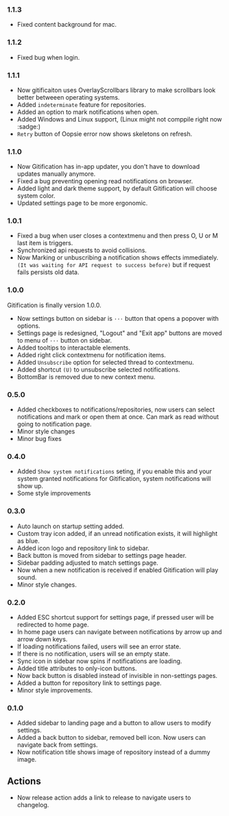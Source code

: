 ### 1.1.3
  - Fixed content background for mac.

### 1.1.2
  - Fixed bug when login.

### 1.1.1
  - Now gitificaiton uses OverlayScrollbars library to make scrollbars look better betweeen operating systems.
  - Added `indeterminate` feature for repositories.
  - Added an option to mark notifications when open.
  - Added Windows and Linux support, (Linux might not comppile right now :sadge:)
  - `Retry` button of Oopsie error now shows skeletons on refresh.

### 1.1.0
  - Now Gitification has in-app updater, you don't have to download updates manually anymore.
  - Fixed a bug preventing opening read notifications on browser.
  - Added light and dark theme support, by default Gitification will choose system color.
  - Updated settings page to be more ergonomic.

### 1.0.1
  - Fixed a bug when user closes a contextmenu and then press O, U or M last item is triggers.
  - Synchronized api requests to avoid collisions.
  - Now Marking or unbuscribing a notification shows effects immediately. `(It was waiting for API request to success before)` but if request fails persists old data.

### 1.0.0
Gitification is finally version 1.0.0.

  - Now settings button on sidebar is `···` button that opens a popover with options.
  - Settings page is redesigned, "Logout" and "Exit app" buttons are moved to menu of `···` button on sidebar.
  - Added tooltips to interactable elements.
  - Added right click contextmenu for notification items.
  - Added `Unsubscribe` option for selected thread to contextmenu.
  - Added shortcut `(U)` to unsubscribe selected notifications.
  - BottomBar is removed due to new context menu. 

### 0.5.0
  - Added checkboxes to notifications/repositories, now users can select notifications and mark or open them at once. Can mark as read without going to notification page.
  - Minor style changes
  - Minor bug fixes

### 0.4.0
  - Added `Show system notifications` seting, if you enable this and your system granted notifications for Gitification, system notifications will show up.
  - Some style improvements

### 0.3.0
  - Auto launch on startup setting added.
  - Custom tray icon added, if an unread notification exists, it will highlight as blue.
  - Added icon logo and repository link to sidebar.
  - Back button is moved from sidebar to settings page header.
  - Sidebar padding adjusted to match settings page.
  - Now when a new notification is received if enabled Gitification will play sound.
  - Minor style changes.

### 0.2.0
  - Added ESC shortcut support for settings page, if pressed user will be redirected to home page.
  - In home page users can navigate between notifications by arrow up and arrow down keys.
  - If loading notifications failed, users will see an error state.
  - If there is no notification, users will se an empty state.
  - Sync icon in sidebar now spins if notifications are loading.
  - Added title attributes to only-icon buttons.
  - Now back button is disabled instead of invisible in non-settings pages.
  - Added a button for repository link to settings page.
  - Minor style improvements.

### 0.1.0
  - Added sidebar to landing page and a button to allow users to modify settings.
  - Added a back button to sidebar, removed bell icon. Now users can navigate back from settings.
  - Now notification title shows image of repository instead of a dummy image.

## Actions
  - Now release action adds a link to release to navigate users to changelog.
